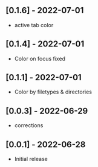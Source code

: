 
## [0.1.6] - 2022-07-01

- active tab color
## [0.1.4] - 2022-07-01

- Color on focus fixed
## [0.1.1] - 2022-07-01

- Color by filetypes & directories

## [0.0.3] - 2022-06-29

- corrections

## [0.0.1] - 2022-06-28

- Initial release